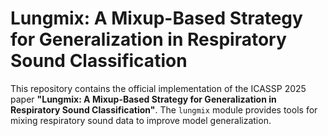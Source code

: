 # Lungmix: A Mixup-Based Strategy for Generalization in Respiratory Sound Classification

This repository contains the official implementation of the ICASSP 2025 paper **"Lungmix: A Mixup-Based Strategy for Generalization in Respiratory Sound Classification"**. The `lungmix` module provides tools for mixing respiratory sound data to improve model generalization.
